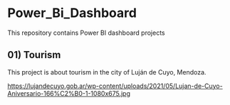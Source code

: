 # Power_Bi_Dashboard

This repository contains Power BI dashboard projects

## 01) Tourism

  This project is about tourism in the city of Luján de Cuyo, Mendoza.

  https://lujandecuyo.gob.ar/wp-content/uploads/2021/05/Lujan-de-Cuyo-Aniversario-166%C2%B0-1-1080x675.jpg
